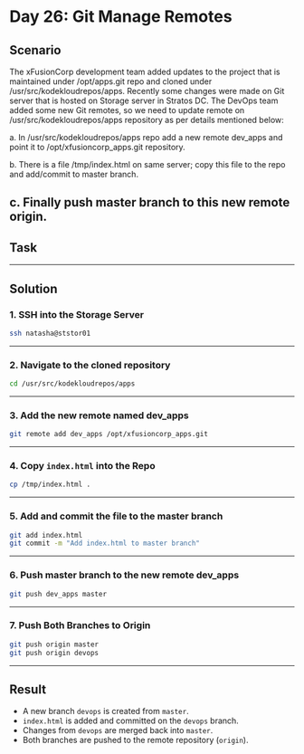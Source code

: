 # Day 26: Git Manage Remotes

## Scenario

The xFusionCorp development team added updates to the project that is maintained under /opt/apps.git repo and cloned under /usr/src/kodekloudrepos/apps. Recently some changes were made on Git server that is hosted on Storage server in Stratos DC. The DevOps team added some new Git remotes, so we need to update remote on /usr/src/kodekloudrepos/apps repository as per details mentioned below:


a. In /usr/src/kodekloudrepos/apps repo add a new remote dev_apps and point it to /opt/xfusioncorp_apps.git repository.


b. There is a file /tmp/index.html on same server; copy this file to the repo and add/commit to master branch.


c. Finally push master branch to this new remote origin.
---

## Task



---

## Solution

### 1. SSH into the Storage Server

```bash
ssh natasha@ststor01
```

---

### 2. Navigate to the cloned repository

```bash
cd /usr/src/kodekloudrepos/apps

```

---

### 3. Add the new remote named dev_apps

```bash
git remote add dev_apps /opt/xfusioncorp_apps.git

```

---

### 4. Copy `index.html` into the Repo

```bash
cp /tmp/index.html .
```

---

### 5. Add and commit the file to the master branch

```bash
git add index.html
git commit -m "Add index.html to master branch"

```

---

### 6. Push master branch to the new remote dev_apps

```bash
git push dev_apps master

```

---

### 7. Push Both Branches to Origin

```bash
git push origin master
git push origin devops
```

---

## Result

- A new branch `devops` is created from `master`.
- `index.html` is added and committed on the `devops` branch.
- Changes from `devops` are merged back into `master`.
- Both branches are pushed to the remote repository (`origin`).
